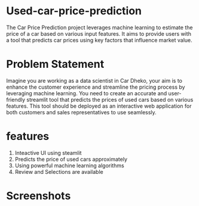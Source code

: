 # Used-car-price-prediction
The Car Price Prediction project leverages machine learning to estimate the price of a car based on various input features. It aims to provide users with a tool that predicts car prices using key factors that influence market value.
# Problem Statement
Imagine you are working as a data scientist in Car Dheko, your aim is to enhance the customer experience and streamline the pricing process by leveraging machine learning. You need to create an accurate and user-friendly streamlit tool that predicts the prices of used cars based on various features. This tool should be deployed as an interactive web application for both customers and sales representatives to use seamlessly.
# features
1. Inteactive UI using steamlit
2. Predicts the price of used cars approximately
3. Using powerful machine learning algorithms
4. Review and Selections are available
# Screenshots


                
